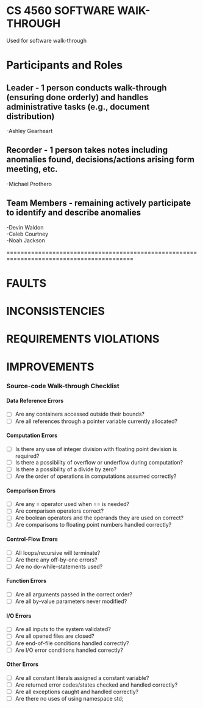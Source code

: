 # CS 4560 SOFTWARE WAlK-THROUGH
Used for software walk-through

# Participants and Roles

## Leader - 1 person conducts walk-through (ensuring done orderly) and handles administrative tasks (e.g., document distribution)
-Ashley Gearheart

## Recorder - 1 person takes notes including anomalies found, decisions/actions arising form meeting, etc.
-Michael Prothero

## Team Members - remaining actively participate to identify and describe anomalies
-Devin Waldon     
-Caleb Courtney  
-Noah Jackson    



==========================================================================================

# FAULTS     







# INCONSISTENCIES     







# REQUIREMENTS VIOLATIONS     






# IMPROVEMENTS     





### Source-code Walk-through Checklist

#### Data Reference Errors
- [ ] Are any containers accessed outside their bounds?
- [ ] Are all references through a pointer variable currently allocated?

#### Computation Errors
- [ ] Is there any use of integer division with floating point devision is required?
- [ ] Is there a possibility of overflow or underflow during computation?
- [ ] Is there a possibility of a divide by zero?
- [ ] Are the order of operations in computations assumed correctly?

#### Comparison Errors
- [ ] Are any = operator used when == is needed?
- [ ] Are comparison operators correct?
- [ ] Are boolean operators and the operands they are used on correct?
- [ ] Are comparisons to floating point numbers handled correctly?

#### Control-Flow Errors
- [ ] All loops/recursive will terminate?
- [ ] Are there any off-by-one errors?
- [ ] Are no do-while-statements used?

#### Function Errors
- [ ] Are all arguments passed in the correct order?
- [ ] Are all by-value parameters never modified?

#### I/O Errors
- [ ] Are all inputs to the system validated?
- [ ] Are all opened files are closed?
- [ ] Are end-of-file conditions handled correctly?
- [ ] Are I/O error conditions handled correctly?

#### Other Errors
- [ ] Are all constant literals assigned a constant variable?
- [ ] Are returned error codes/states checked and handled correctly?
- [ ] Are all exceptions caught and handled correctly?
- [ ] Are there no uses of using namespace std;
